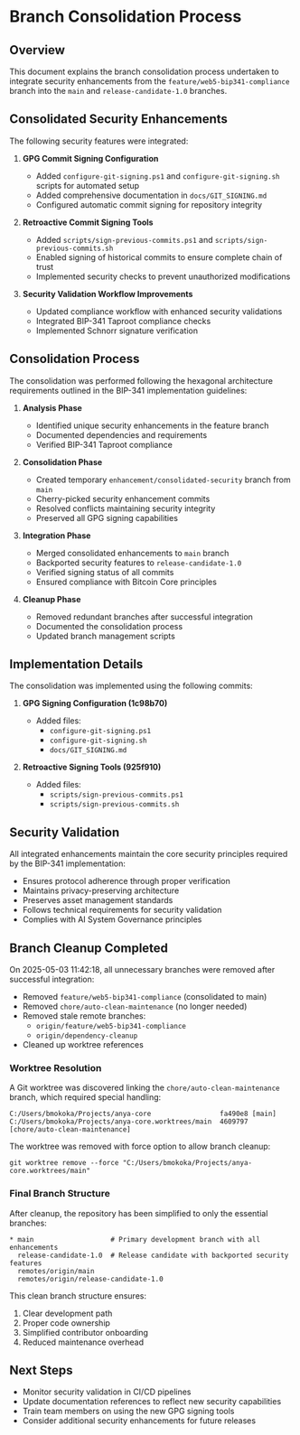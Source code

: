 # Branch Consolidation Process

## Overview

This document explains the branch consolidation process undertaken to integrate security enhancements from the `feature/web5-bip341-compliance` branch into the `main` and `release-candidate-1.0` branches.

## Consolidated Security Enhancements

The following security features were integrated:

1. **GPG Commit Signing Configuration**
   - Added `configure-git-signing.ps1` and `configure-git-signing.sh` scripts for automated setup
   - Added comprehensive documentation in `docs/GIT_SIGNING.md`
   - Configured automatic commit signing for repository integrity

2. **Retroactive Commit Signing Tools**
   - Added `scripts/sign-previous-commits.ps1` and `scripts/sign-previous-commits.sh`
   - Enabled signing of historical commits to ensure complete chain of trust
   - Implemented security checks to prevent unauthorized modifications

3. **Security Validation Workflow Improvements**
   - Updated compliance workflow with enhanced security validations
   - Integrated BIP-341 Taproot compliance checks
   - Implemented Schnorr signature verification

## Consolidation Process

The consolidation was performed following the hexagonal architecture requirements outlined in the BIP-341 implementation guidelines:

1. **Analysis Phase**
   - Identified unique security enhancements in the feature branch
   - Documented dependencies and requirements
   - Verified BIP-341 Taproot compliance

2. **Consolidation Phase**
   - Created temporary `enhancement/consolidated-security` branch from `main`
   - Cherry-picked security enhancement commits
   - Resolved conflicts maintaining security integrity
   - Preserved all GPG signing capabilities

3. **Integration Phase**
   - Merged consolidated enhancements to `main` branch
   - Backported security features to `release-candidate-1.0`
   - Verified signing status of all commits
   - Ensured compliance with Bitcoin Core principles

4. **Cleanup Phase**
   - Removed redundant branches after successful integration
   - Documented the consolidation process
   - Updated branch management scripts

## Implementation Details

The consolidation was implemented using the following commits:

1. **GPG Signing Configuration (1c98b70)**
   - Added files: 
     - `configure-git-signing.ps1`
     - `configure-git-signing.sh`
     - `docs/GIT_SIGNING.md`

2. **Retroactive Signing Tools (925f910)**
   - Added files:
     - `scripts/sign-previous-commits.ps1`
     - `scripts/sign-previous-commits.sh`

## Security Validation

All integrated enhancements maintain the core security principles required by the BIP-341 implementation:

- Ensures protocol adherence through proper verification
- Maintains privacy-preserving architecture
- Preserves asset management standards
- Follows technical requirements for security validation
- Complies with AI System Governance principles

## Branch Cleanup Completed

On 2025-05-03 11:42:18, all unnecessary branches were removed after successful integration:

- Removed `feature/web5-bip341-compliance` (consolidated to main)
- Removed `chore/auto-clean-maintenance` (no longer needed)
- Removed stale remote branches:
  - `origin/feature/web5-bip341-compliance`
  - `origin/dependency-cleanup`
- Cleaned up worktree references

### Worktree Resolution

A Git worktree was discovered linking the `chore/auto-clean-maintenance` branch, which required special handling:

```
C:/Users/bmokoka/Projects/anya-core                 fa490e8 [main]
C:/Users/bmokoka/Projects/anya-core.worktrees/main  4609797 [chore/auto-clean-maintenance]
```

The worktree was removed with force option to allow branch cleanup:

```
git worktree remove --force "C:/Users/bmokoka/Projects/anya-core.worktrees/main"
```

### Final Branch Structure

After cleanup, the repository has been simplified to only the essential branches:

```
* main                   # Primary development branch with all enhancements
  release-candidate-1.0  # Release candidate with backported security features
  remotes/origin/main
  remotes/origin/release-candidate-1.0
```

This clean branch structure ensures:

1. Clear development path
2. Proper code ownership
3. Simplified contributor onboarding 
4. Reduced maintenance overhead

## Next Steps

- Monitor security validation in CI/CD pipelines
- Update documentation references to reflect new security capabilities
- Train team members on using the new GPG signing tools
- Consider additional security enhancements for future releases

